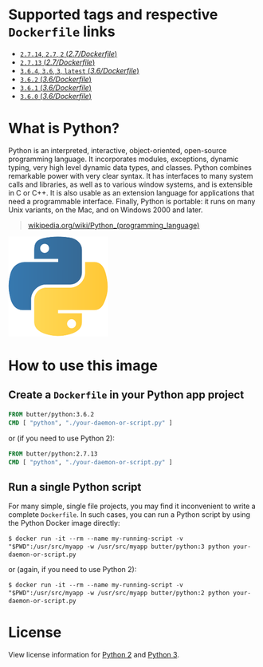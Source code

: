 # Supported tags and respective `Dockerfile` links

-	[`2.7.14`, `2.7`, `2` (*2.7/Dockerfile*)](https://github.com/butter/docker-python/blob/71de0eb8dbc21b1ba4e1001b7a86d6121e20dd05/2.7/Dockerfile)
-	[`2.7.13` (*2.7/Dockerfile*)](https://github.com/butter/docker-python/blob/6f9909b0c74c852c456c586c120c3b4bd7ede772/2.7/Dockerfile)
-	[`3.6.4`, `3.6`, `3`, `latest` (*3.6/Dockerfile*)](https://github.com/butter/docker-python/blob/71de0eb8dbc21b1ba4e1001b7a86d6121e20dd05/3.6/Dockerfile)
-	[`3.6.2` (*3.6/Dockerfile*)](https://github.com/butter/docker-python/blob/6f9909b0c74c852c456c586c120c3b4bd7ede772/3.6/Dockerfile)
-	[`3.6.1` (*3.6/Dockerfile*)](https://github.com/butter/docker-python/blob/55a8c8a121f8fa8814ab42586b320758f2193941/3.6/Dockerfile)
-	[`3.6.0` (*3.6/Dockerfile*)](https://github.com/butter/docker-python/blob/ef2f8127358369ffc06c62a851d776188d084b78/3.6/Dockerfile)

# What is Python?

Python is an interpreted, interactive, object-oriented, open-source programming language. It incorporates modules, exceptions, dynamic typing, very high level dynamic data types, and classes. Python combines remarkable power with very clear syntax. It has interfaces to many system calls and libraries, as well as to various window systems, and is extensible in C or C++. It is also usable as an extension language for applications that need a programmable interface. Finally, Python is portable: it runs on many Unix variants, on the Mac, and on Windows 2000 and later.

> [wikipedia.org/wiki/Python_(programming_language)](https://en.wikipedia.org/wiki/Python_%28programming_language%29)

![logo](https://raw.githubusercontent.com/docker-library/docs/01c12653951b2fe592c1f93a13b4e289ada0e3a1/python/logo.png)

# How to use this image

## Create a `Dockerfile` in your Python app project

```dockerfile
FROM butter/python:3.6.2
CMD [ "python", "./your-daemon-or-script.py" ]
```

or (if you need to use Python 2):

```dockerfile
FROM butter/python:2.7.13
CMD [ "python", "./your-daemon-or-script.py" ]
```

## Run a single Python script

For many simple, single file projects, you may find it inconvenient to write a complete `Dockerfile`. In such cases, you can run a Python script by using the Python Docker image directly:

```console
$ docker run -it --rm --name my-running-script -v "$PWD":/usr/src/myapp -w /usr/src/myapp butter/python:3 python your-daemon-or-script.py
```

or (again, if you need to use Python 2):

```console
$ docker run -it --rm --name my-running-script -v "$PWD":/usr/src/myapp -w /usr/src/myapp butter/python:2 python your-daemon-or-script.py
```

# License

View license information for [Python 2](https://docs.python.org/2/license.html) and [Python 3](https://docs.python.org/3/license.html).
